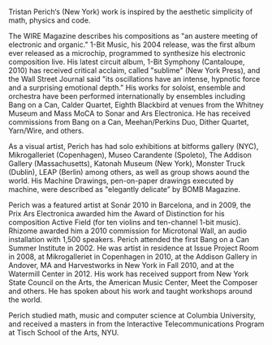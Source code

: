 Tristan Perich‘s (New York) work is inspired by the aesthetic simplicity of math, physics and code.

The WIRE Magazine describes his compositions as "an austere meeting of electronic and organic." 1-Bit Music, his 2004 release, was the first album ever released as a microchip, programmed to synthesize his electronic composition live. His latest circuit album, 1-Bit Symphony (Cantaloupe, 2010) has received critical acclaim, called "sublime" (New York Press), and the Wall Street Journal said "its oscillations have an intense, hypnotic force and a surprising emotional depth." His works for soloist, ensemble and orchestra have been performed internationally by ensembles including Bang on a Can, Calder Quartet, Eighth Blackbird at venues from the Whitney Museum and Mass MoCA to Sonar and Ars Electronica. He has received commissions from Bang on a Can, Meehan/Perkins Duo, Dither Quartet, Yarn/Wire, and others.

As a visual artist, Perich has had solo exhibitions at bitforms gallery (NYC), Mikrogalleriet (Copenhagen), Museo Carandente (Spoleto), The Addison Gallery (Massachusetts), Katonah Museum (New York), Monster Truck (Dublin), LEAP (Berlin) among others, as well as group shows aound the world. His Machine Drawings, pen-on-paper drawings executed by machine, were described as "elegantly delicate” by BOMB Magazine.

Perich was a featured artist at Sonár 2010 in Barcelona, and in 2009, the Prix Ars Electronica awarded him the Award of Distinction for his composition Active Field (for ten violins and ten-channel 1-bit music). Rhizome awarded him a 2010 commission for Microtonal Wall, an audio installation with 1,500 speakers. Perich attended the first Bang on a Can Summer Institute in 2002. He was artist in residence at Issue Project Room in 2008, at Mikrogalleriet in Copenhagen in 2010, at the Addison Gallery in Andover, MA and Harvestworks in New York in Fall 2010, and at the Watermill Center in 2012. His work has received support from New York State Council on the Arts, the American Music Center, Meet the Composer and others. He has spoken about his work and taught workshops around the world.

Perich studied math, music and computer science at Columbia University, and received a masters in from the Interactive Telecommunications Program at Tisch School of the Arts, NYU.
